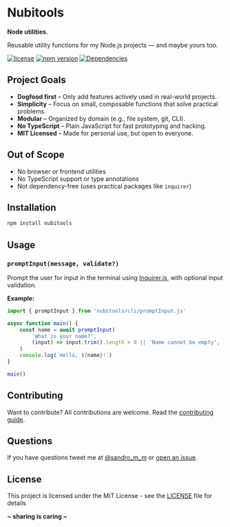 # Nubitools

**Node utilities.**

Reusable utility functions for my Node.js projects — and maybe yours too.

[![license](https://img.shields.io/badge/License-MIT-blue.svg?style=flat)](LICENSE)
[![npm version](https://img.shields.io/npm/v/nubitools)](https://www.npmjs.com/package/nubitools)
[![Dependencies](https://img.shields.io/librariesio/release/npm/nubitools)](https://libraries.io/npm/nubitools)

## Project Goals

- **Dogfood first** – Only add features actively used in real-world projects.
- **Simplicity** – Focus on small, composable functions that solve practical problems.
- **Modular** – Organized by domain (e.g., file system, git, CLI).
- **No TypeScript** – Plain JavaScript for fast prototyping and hacking.
- **MIT Licensed** – Made for personal use, but open to everyone.

## Out of Scope

- No browser or frontend utilities
- No TypeScript support or type annotations
- Not dependency-free (uses practical packages like `inquirer`)

## Installation

```bash
npm install nubitools
```

## Usage

### `promptInput(message, validate?)`

Prompt the user for input in the terminal using [Inquirer.js](https://github.com/SBoudrias/Inquirer.js), with optional input validation.

**Example:**

```js
import { promptInput } from 'nubitools/cli/promptInput.js'

async function main() {
    const name = await promptInput(
        'What is your name?',
        (input) => input.trim().length > 0 || 'Name cannot be empty',
    )
    console.log(`Hello, ${name}!`)
}

main()
```

## Contributing

Want to contribute? All contributions are welcome. Read the [contributing guide](CONTRIBUTING.md).

## Questions

If you have questions tweet me at [@sandro_m_m](https://twitter.com/sandro_m_m) or [open an issue](../../issues/new).

## License

This project is licensed under the MIT License - see the [LICENSE](LICENSE) file for details

**~ sharing is caring ~**
